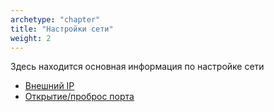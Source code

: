 ```yaml
---
archetype: "chapter"
title: "Настройки сети"
weight: 2
---
```

Здесь находится основная информация по настройке сети

* [Внешний IP](white-ip)
* [Открытие/проброс порта](port-forwarding)
